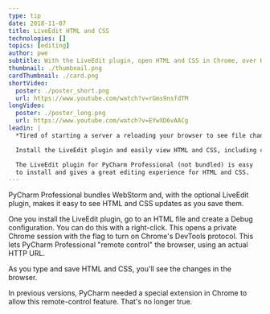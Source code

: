 ```yaml
---
type: tip
date: 2018-11-07
title: LiveEdit HTML and CSS
technologies: []
topics: [editing]
author: pwe
subtitle: With the LiveEdit plugin, open HTML and CSS in Chrome, over HTTP, and see updates as you save.
thumbnail: ./thumbnail.png
cardThumbnail: ./card.png
shortVideo:
  poster: ./poster_short.png
  url: https://www.youtube.com/watch?v=rGms9nsfdTM
longVideo:
  poster: ./poster_long.png
  url: https://www.youtube.com/watch?v=EYwXD6vAACg
leadin: |
  *Tired of starting a server a reloading your browser to see file changes?*

  Install the LiveEdit plugin and easily view HTML and CSS, including changes.

  The LiveEdit plugin for PyCharm Professional (not bundled) is easy 
  to install and gives a great editing experience for HTML and CSS.
---
```


PyCharm Professional bundles WebStorm and, with the optional LiveEdit plugin,
makes it easy to see HTML and CSS updates as you save them.

One you install the LiveEdit plugin, go to an HTML file and create a Debug
configuration. You can do this with a right-click. This opens a private
Chrome session with the flag to turn on Chrome's DevTools protocol. This lets
PyCharm Professional "remote control" the browser, using an actual HTTP
URL.

As you type and save HTML and CSS, you'll see the changes in the browser.

In previous versions, PyCharm needed a special extension in Chrome to allow
this remote-control feature. That's no longer true.

